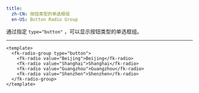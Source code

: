```yaml
title:
  zh-CN: 按钮类型的单选框组
  en-US: Button Radio Group
```


通过指定 `type="button"` ，可以显示按钮类型的单选框组。

---


```vue { "component": true } 
<template>
  <fk-radio-group type="button">
    <fk-radio value="Beijing">Beijing</fk-radio>
    <fk-radio value="Shanghai">Shanghai</fk-radio>
    <fk-radio value="Guangzhou">Guangzhou</fk-radio>
    <fk-radio value="Shenzhen">Shenzhen</fk-radio>
  </fk-radio-group>
</template>
```
